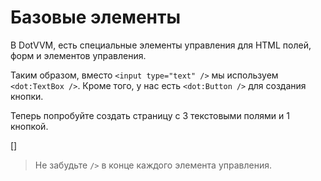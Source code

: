 ﻿Базовые элементы
================
В DotVVM, есть специальные элементы управления для HTML полей, форм и элементов управления.

Таким образом, вместо `<input type="text" />` мы используем `<dot:TextBox />`. Кроме того, у нас есть `<dot:Button />` для создания кнопки.

Теперь попробуйте создать страницу с 3 текстовыми полями и 1 кнопкой. 

[<DothtmlExercise Initial="samples/CalculatorView_Stage1.dothtml"
                  Final="samples/CalculatorView_Stage2.dothtml"
                  DisplayName="CalculatorView.dothtml"
                  ValidatorId="Lesson1Step3Validator"/>]

> Не забудьте `/>` в конце каждого элемента управления. 